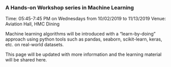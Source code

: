 ### A Hands-on Workshop series in Machine Learning
Time: 05:45-7:45 PM on Wednesdays from 10/02/2019 to 11/13/2019
Venue: Aviation Hall, HMC Dining


Machine learning algorithms will be introduced with a “learn-by-doing” approach using python tools such as pandas, seaborn, scikit-learn, keras, etc. on real-world datasets.

This page will be updated with more information and the learning material will be shared here.
